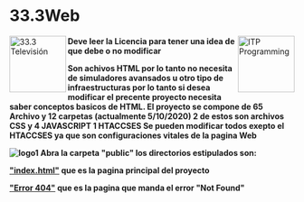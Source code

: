 # 33.3Web
<img src="https://33punto3tv.com/logos/33.3television.png" alt="33.3 Televisión" height="100px" align="left">
<img src="https://itpprogramming.tk/Logos/Sin%20t%C3%ADtulo-1.png" alt="ITP Programming" height="100px" align="right">

<h4>
  <p>Deve leer la Licencia para tener una idea de que debe o no modificar</p>
  <p>Son achivos HTML por lo tanto no necesita de simuladores avansados u otro tipo de infraestructuras por lo tanto si desea modificar el precente proyecto necesita saber conceptos basicos de HTML. El proyecto se compone de 65 Archivo y 12 carpetas (actualmente 5/10/2020) 2 de estos son archivos CSS y 4 JAVASCRIPT 1 HTACCSES Se pueden modificar todos exepto el HTACCSES ya que son configuraciones vitales de la pagina Web</p>
  <p><img src="logos/33.3television.png" alt="logo1">
    Abra la carpeta "public" los directorios estipulados son:
    <p><a href="https://33punto3tv.com/index.html">"index.html"</a> que es la pagina principal del proyecto</p>
  <p><a href="https://33punto3tv.com/404.html">"Error 404"</a> que es la pagina que manda el error "Not Found"</p>
  </p>
</h4>
